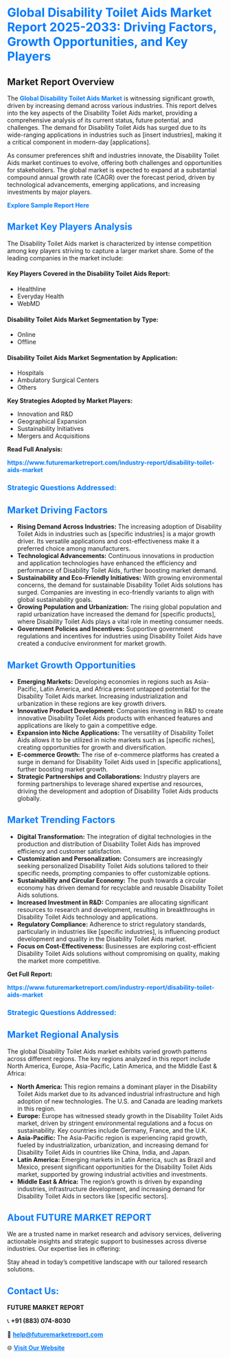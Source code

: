 <h1 style="color: #007BFF;">Global Disability Toilet Aids Market Report 2025-2033: Driving Factors, Growth Opportunities, and Key Players</h1>

<section id="overview">
<h2>Market Report Overview</h2>
<p>The <a href="https://www.futuremarketreport.com/industry-report/disability-toilet-aids-market" style="color: #007BFF; text-decoration: none;"><strong>Global Disability Toilet Aids Market</strong></a> is witnessing significant growth, driven by increasing demand across various industries. This report delves into the key aspects of the Disability Toilet Aids market, providing a comprehensive analysis of its current status, future potential, and challenges. The demand for Disability Toilet Aids has surged due to its wide-ranging applications in industries such as [insert industries], making it a critical component in modern-day [applications].</p>
<p>As consumer preferences shift and industries innovate, the Disability Toilet Aids market continues to evolve, offering both challenges and opportunities for stakeholders. The global market is expected to expand at a substantial compound annual growth rate (CAGR) over the forecast period, driven by technological advancements, emerging applications, and increasing investments by major players.</p>
</section>

<section id="overview">
<p><a href="https://www.futuremarketreport.com/request-sample/reportId=34444" style="color: #007BFF; text-decoration: none;"><strong>Explore Sample Report Here</strong></a></p>
</section>

<section id="key-players">
<h2 style="color: #007BFF;">Market Key Players Analysis</h2>
<p>The Disability Toilet Aids market is characterized by intense competition among key players striving to capture a larger market share. Some of the leading companies in the market include:</p>
<h4>Key Players Covered in the Disability Toilet Aids Report:</h4>
<ul><li>Healthline</li><li>Everyday Health</li><li>WebMD</li></ul>
<h4>Disability Toilet Aids Market Segmentation by Type:</h4>
<ul><li>Online</li><li>Offline</li></ul>

<h4>Disability Toilet Aids Market Segmentation by Application:</h4>
<ul><li>Hospitals</li><li>Ambulatory Surgical Centers</li><li>Others</li></ul>
<p><strong>Key Strategies Adopted by Market Players:</strong></p>
<ul>
<li>Innovation and R&D</li>
<li>Geographical Expansion</li>
<li>Sustainability Initiatives</li>
<li>Mergers and Acquisitions</li>
</ul>
</section>

<section>
<p><strong>Read Full Analysis: </strong></p><a href="https://www.futuremarketreport.com/industry-report/disability-toilet-aids-market" style="color: #007BFF; text-decoration: none;"><strong>https://www.futuremarketreport.com/industry-report/disability-toilet-aids-market</strong></a>
<h3 style="color: #007BFF;">Strategic Questions Addressed:</h3>
</section>

<section id="driving-factors">
<h2 style="color: #007BFF;">Market Driving Factors</h2>
<ul>
<li><strong>Rising Demand Across Industries:</strong> The increasing adoption of Disability Toilet Aids in industries such as [specific industries] is a major growth driver. Its versatile applications and cost-effectiveness make it a preferred choice among manufacturers.</li>
<li><strong>Technological Advancements:</strong> Continuous innovations in production and application technologies have enhanced the efficiency and performance of Disability Toilet Aids, further boosting market demand.</li>
<li><strong>Sustainability and Eco-Friendly Initiatives:</strong> With growing environmental concerns, the demand for sustainable Disability Toilet Aids solutions has surged. Companies are investing in eco-friendly variants to align with global sustainability goals.</li>
<li><strong>Growing Population and Urbanization:</strong> The rising global population and rapid urbanization have increased the demand for [specific products], where Disability Toilet Aids plays a vital role in meeting consumer needs.</li>
<li><strong>Government Policies and Incentives:</strong> Supportive government regulations and incentives for industries using Disability Toilet Aids have created a conducive environment for market growth.</li>
</ul>
</section>

<section id="growth-opportunities">
<h2 style="color: #007BFF;">Market Growth Opportunities</h2>
<ul>
<li><strong>Emerging Markets:</strong> Developing economies in regions such as Asia-Pacific, Latin America, and Africa present untapped potential for the Disability Toilet Aids market. Increasing industrialization and urbanization in these regions are key growth drivers.</li>
<li><strong>Innovative Product Development:</strong> Companies investing in R&D to create innovative Disability Toilet Aids products with enhanced features and applications are likely to gain a competitive edge.</li>
<li><strong>Expansion into Niche Applications:</strong> The versatility of Disability Toilet Aids allows it to be utilized in niche markets such as [specific niches], creating opportunities for growth and diversification.</li>
<li><strong>E-commerce Growth:</strong> The rise of e-commerce platforms has created a surge in demand for Disability Toilet Aids used in [specific applications], further boosting market growth.</li>
<li><strong>Strategic Partnerships and Collaborations:</strong> Industry players are forming partnerships to leverage shared expertise and resources, driving the development and adoption of Disability Toilet Aids products globally.</li>
</ul>
</section>

<section id="trending-factors">
<h2 style="color: #007BFF;">Market Trending Factors</h2>
<ul>
<li><strong>Digital Transformation:</strong> The integration of digital technologies in the production and distribution of Disability Toilet Aids has improved efficiency and customer satisfaction.</li>
<li><strong>Customization and Personalization:</strong> Consumers are increasingly seeking personalized Disability Toilet Aids solutions tailored to their specific needs, prompting companies to offer customizable options.</li>
<li><strong>Sustainability and Circular Economy:</strong> The push towards a circular economy has driven demand for recyclable and reusable Disability Toilet Aids solutions.</li>
<li><strong>Increased Investment in R&D:</strong> Companies are allocating significant resources to research and development, resulting in breakthroughs in Disability Toilet Aids technology and applications.</li>
<li><strong>Regulatory Compliance:</strong> Adherence to strict regulatory standards, particularly in industries like [specific industries], is influencing product development and quality in the Disability Toilet Aids market.</li>
<li><strong>Focus on Cost-Effectiveness:</strong> Businesses are exploring cost-efficient Disability Toilet Aids solutions without compromising on quality, making the market more competitive.</li>
</ul>
</section>

<section>
<p><strong>Get Full Report: </strong></p><a href="https://www.futuremarketreport.com/industry-report/disability-toilet-aids-market" style="color: #007BFF; text-decoration: none;"><strong>https://www.futuremarketreport.com/industry-report/disability-toilet-aids-market</strong></a>
<h3 style="color: #007BFF;">Strategic Questions Addressed:</h3>
</section>


<section id="regional-analysis">
<h2 style="color: #007BFF;">Market Regional Analysis</h2>
<p>The global Disability Toilet Aids market exhibits varied growth patterns across different regions. The key regions analyzed in this report include North America, Europe, Asia-Pacific, Latin America, and the Middle East & Africa:</p>
<ul>
<li><strong>North America:</strong> This region remains a dominant player in the Disability Toilet Aids market due to its advanced industrial infrastructure and high adoption of new technologies. The U.S. and Canada are leading markets in this region.</li>
<li><strong>Europe:</strong> Europe has witnessed steady growth in the Disability Toilet Aids market, driven by stringent environmental regulations and a focus on sustainability. Key countries include Germany, France, and the U.K.</li>
<li><strong>Asia-Pacific:</strong> The Asia-Pacific region is experiencing rapid growth, fueled by industrialization, urbanization, and increasing demand for Disability Toilet Aids in countries like China, India, and Japan.</li>
<li><strong>Latin America:</strong> Emerging markets in Latin America, such as Brazil and Mexico, present significant opportunities for the Disability Toilet Aids market, supported by growing industrial activities and investments.</li>
<li><strong>Middle East & Africa:</strong> The region’s growth is driven by expanding industries, infrastructure development, and increasing demand for Disability Toilet Aids in sectors like [specific sectors].</li>
</ul>
</section>

<footer>
<h2 style="color: #007BFF;">About FUTURE MARKET REPORT</h2>
<p>We are a trusted name in market research and advisory services, delivering actionable insights and strategic support to businesses across diverse industries. Our expertise lies in offering:</p>

<p>Stay ahead in today’s competitive landscape with our tailored research solutions.</p>

<h2 style="color: #007BFF;">Contact Us:</h2>
<p><strong>FUTURE MARKET REPORT</strong></p>
<p>📞 <strong>+91 (883) 074-8030</strong></p>
<p>📧 <strong><a href="mailto:help@futuremarketreport.com" style="color: #007BFF;">help@futuremarketreport.com</a></strong></p>
<p>🌐 <strong><a href="https://www.futuremarketreport.com/" style="color: #007BFF;">Visit Our Website</a></strong></p>
</footer>